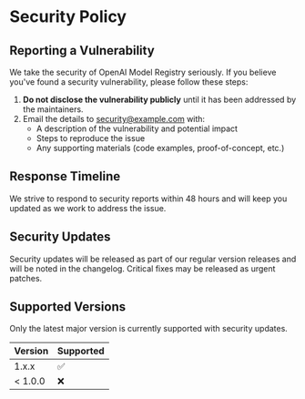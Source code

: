 # Security Policy

## Reporting a Vulnerability

We take the security of OpenAI Model Registry seriously. If you believe you've found a security vulnerability, please follow these steps:

1. **Do not disclose the vulnerability publicly** until it has been addressed by the maintainers.
2. Email the details to [security@example.com](mailto:security@example.com) with:
   - A description of the vulnerability and potential impact
   - Steps to reproduce the issue
   - Any supporting materials (code examples, proof-of-concept, etc.)

## Response Timeline

We strive to respond to security reports within 48 hours and will keep you updated as we work to address the issue.

## Security Updates

Security updates will be released as part of our regular version releases and will be noted in the changelog. Critical fixes may be released as urgent patches.

## Supported Versions

Only the latest major version is currently supported with security updates.

| Version | Supported          |
| ------- | ------------------ |
| 1.x.x   | :white_check_mark: |
| < 1.0.0 | :x:                |
